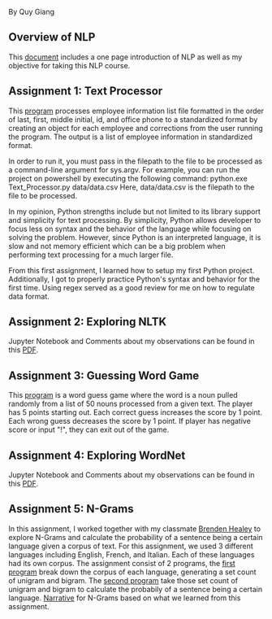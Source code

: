 By Quy Giang
 
## Overview of NLP
This [document](Overview_of_NLP.pdf) includes a one page introduction of NLP as well as my objective for taking this NLP course.

## Assignment 1: Text Processor
This [program](https://github.com/tqyn117/NLP-Portfolio/blob/main/src/Chapter1/Text_Processor.py) processes employee information list file formatted in the order of last, first, middle initial, id, and office phone to a standardized format by creating an object for each employee and corrections from the user running the program. The output is a list of employee information in standardized format.

In order to run it, you must pass in the filepath to the file to be processed as a command-line argument for sys.argv. For example, you can run the project on powershell by executing the following command: python.exe Text_Processor.py data/data.csv
Here, data/data.csv is the filepath to the file to be processed.

In my opinion, Python strengths include but not limited to its library support and simplicity for text processing. By simplicity, Python allows developer to focus less on syntax and the behavior of the language while focusing on solving the problem. However, since Python is an interpreted language, it is slow and not memory efficient which can be a big problem when performing text processing for a much larger file.

From this first assignment, I learned how to setup my first Python project. Additionally, I got to properly practice Python's syntax and behavior for the first time. Using regex served as a good review for me on how to regulate data format.

## Assignment 2: Exploring NLTK
Jupyter Notebook and Comments about my observations can be found in this [PDF](https://github.com/tqyn117/NLP-Portfolio/blob/main/src/Chapter3/Exploring_NLTK_Jupyter_Notebook.pdf).

## Assignment 3: Guessing Word Game
This [program](https://github.com/tqyn117/NLP-Portfolio/blob/main/src/Chapter5/Word_Guess.py) is a word guess game where the word is a noun pulled randomly from a list of 50 nouns processed from a given text. The player has 5 points starting out. Each correct guess increases the score by 1 point. Each wrong guess decreases the score by 1 point. If player has negative score or input "!", they can exit out of the game.

## Assignment 4: Exploring WordNet
Jupyter Notebook and Comments about my observations can be found in this [PDF](https://github.com/tqyn117/NLP-Portfolio/blob/main/src/Chapter7/WordNet.pdf).

## Assignment 5: N-Grams
In this assignment, I worked together with my classmate [Brenden Healey](https://github.com/BrendenHealey/) to explore N-Grams and calculate the probability of a sentence being a certain language given a corpus of text. For this assignment, we used 3 different languages including English, French, and Italian. Each of these languages had its own corpus. The assignment consist of 2 programs, the [first program](https://github.com/tqyn117/NLP-Portfolio/blob/main/src/Chapter8/NGram_Part1.py) break down the corpus of each language, generating a set count of unigram and bigram. The [second program](https://github.com/tqyn117/NLP-Portfolio/blob/main/src/Chapter8/NGram_Part2.py) take those set count of unigram and bigram to calculate the probabily of a sentence being a certain language. 
[Narrative](https://github.com/tqyn117/NLP-Portfolio/blob/main/src/Chapter8/NGram.pdf) for N-Grams based on what we learned from this assignment.
